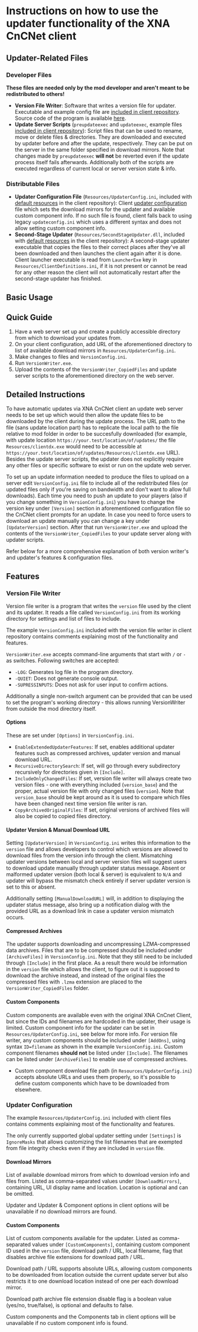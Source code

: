 # Instructions on how to use the updater functionality of the XNA CnCNet client

Updater-Related Files
-------------------

### Developer Files
**These files are needed only by the mod developer and aren't meant to be redistributed to others!** 
- **Version File Writer**: Software that writes a version file for updater. Executable and example config file are [included in client repository](../AdditionalFiles/VersionFileWriter). Source code of the program is available [here](https://github.com/Starkku/VersionWriter).
- **Update Server Scripts** (`preupdateexec` and `updateexec`, example files [included in client repository](../AdditionalFiles/UpdateServerScripts)): Script files that can be used to rename, move or delete files & directories. They are downloaded and executed by updater before and after the update, respectively. They can be put on the server in the same folder specified in download mirrors. Note that changes made by `preupdateexec` **will not** be reverted even if the update process itself fails afterwards. Additionally both of the scripts are executed regardless of current local or server version state & info.

### Distributable Files
- **Updater Configuration File** (`Resources/UpdaterConfig.ini`, included with [default resources](../DXMainClient/Resources/DTA) in the client repository): Client [updater configuration](#updater-configuration) file which sets the download mirrors for the updater and available custom component info. If no such file is found, client falls back to using legacy `updateconfig.ini` which uses a different syntax and does not allow setting custom component info.
- **Second-Stage Updater** (`Resources/SecondStageUpdater.dll`, included with [default resources](../DXMainClient/Resources/DTA) in the client repository): A second-stage updater executable that copies the files to their correct places after they've all been downloaded and then launches the client again after it is done. Client launcher executable is read from `LauncherExe` key in `Resources/ClientDefinitions.ini`, if it is not present or cannot be read for any other reason the client will not automatically restart after the second-stage updater has finished.

Basic Usage
-----------

## Quick Guide
1. Have a web server set up and create a publicly accessible directory from which to download your updates from.
2. On your client configuration, add URL of the aforementioned directory to list of available download mirrors in `Resources/UpdaterConfig.ini`. 
3. Make changes to files and `VersionConfig.ini`.
4. Run `VersionWriter.exe`.
5. Upload the contents of the `VersionWriter_CopiedFiles` and update server scripts to the aforementioned directory on the web server.

## Detailed Instructions
To have automatic updates via XNA CnCNet client an update web server needs to be set up which would then allow the update files to be downloaded by the client during the update process. The URL path to the file (sans update location part) has to replicate the local path to the file relative to mod folder in order to be succesfully downloaded (for example, with update location `https://your.test/location/of/updates/` the file `Resources/clientdx.exe` would need to be accessible at `https://your.test/location/of/updates/Resources/clientdx.exe` URL). Besides the update server scripts, the updater does not explicitly require any other files or specific software to exist or run on the update web server.

To set up an update information needed to produce the files to upload on a server edit `VersionConfig.ini` file to include all of the redistributed files (or updated files only if you're saving on bandwidth and don't want to allow full downloads). Each time you need to push an update to your players (also if you change something in `VersionConfig.ini`) you have to change the version key under `[Version]` section in aforementioned configuration file so the CnCNet client prompts for an update. In case you need to force users to download an update manually you can change a key under `[UpdaterVersion]` section. After that run `VersionWriter.exe` and upload the contents of the `VersionWriter_CopiedFiles` to your update server along with updater scripts.

Refer below for a more comprehensive explanation of both version writer's and updater's features & configuration files.

Features
-------

### Version File Writer
Version file writer is a program that writes the `version` file used by the client and its updater. It reads a file called `VersionConfig.ini` from its working directory for settings and list of files to include.

The example `VersionConfig.ini` included with the version file writer in client repository contains comments explaining most of the functionality and features.

`VersionWriter.exe` accepts command-line arguments that start with `/` or `-` as switches. Following switches are accepted:
- `-LOG`: Generates log file in the program directory.
- `-QUIET`: Does not generate console output.
- `-SUPRESSINPUTS`: Does not ask for user input to confirm actions.

 Additionally a single non-switch argument can be provided that can be used to set the program's working directory - this allows running VersionWriter from outside the mod directory itself.

#### Options
These are set under `[Options]` in `VersionConfig.ini`.
- `EnableExtendedUpdaterFeatures`: If set, enables additional updater features such as compressed archives, updater version and manual download URL.
- `RecursiveDirectorySearch`: If set, will go through every subdirectory recursively for directories given in `[Include]`.
- `IncludeOnlyChangedFiles`: If set, version file writer will always create two version files - one with everything included (`version_base`) and the proper, actual version file with only changed files (`version`). Note that `version_base` should be kept around as it is used to compare which files have been changed next time version file writer is ran.
- `CopyArchivedOriginalFiles`: If set, original versions of archived files will also be copied to copied files directory.

#### Updater Version & Manual Download URL
Setting `[UpdaterVersion]` in `VersionConfig.ini` writes this information to the `version` file and allows developers to control which versions are allowed to download files from the version info through the client. Mismatching updater versions between local and server version files will suggest users to download update manually through updater status message. Absent or malformed updater version (both local & server) is equivalent to `N/A` and updater will bypass the mismatch check entirely if server  updater version is set to this or absent.

Additionally setting `[ManualDownloadURL]` will, in addition to displaying the updater status message, also bring up a notification dialog with the provided URL as a download link in case a updater version mismatch occurs.

#### Compressed Archives
The updater supports downloading and uncompressing LZMA-compressed data archives. Files that are to be compressed should be included under `[ArchiveFiles]` in `VersionConfig.ini`. Note that they still need to be included through `[Include]` in the first place. As a result there would be information in the `version` file which allows the client, to figure out it is supposed to download the archive instead, and instead of the original files the compressed files with `.lzma` extension are placed to the `VersionWriter_CopiedFiles` folder.

#### Custom Components
Custom components are available even with the original XNA CnCnet Client, but since the IDs and filenames are hardcoded in the updater, their usage is limited. Custom component info for the updater can be set in `Resources/UpdaterConfig.ini`, see below for more info. For version file writer, any custom components should be included under `[AddOns]`, using syntax `ID=filename` as shown in the example `VersionConfig.ini`. Custom component filenames **should not** be listed under `[Include]`. The filenames can be listed under `[ArchiveFiles]` to enable use of compressed archives.

- Custom component download file path (in `Resources/UpdaterConfig.ini`) accepts absolute URLs and uses them properly, so it's possible to define custom components which have to be downloaded from elsewhere.

### Updater Configuration
The example `Resources/UpdaterConfig.ini` included with client files contains comments explaining most of the functionality and features.

The only currently supported global updater setting under `[Settings]` is `IgnoreMasks` that allows customizing the list filenames that are exempted from file integrity checks even if they are included in `version` file.

#### Download Mirrors
List of available download mirrors from which to download version info and files from. Listed as comma-separated values under `[DownloadMirrors]`, containing URL, UI display name and location. Location is optional and can be omitted.

Updater and Updater & Component options in client options will be unavailable if no download mirrors are found.

#### Custom Components
List of custom components available for the updater. Listed as comma-separated values under `[CustomComponents]`, containing custom component ID used in the `version` file, download path / URL, local filename, flag that disables archive file extensions for download path / URL.

Download path / URL supports absolute URLs, allowing custom components to be downloaded from location outside the current update server but also restricts it to one download location instead of one per each download mirror.

Download path archive file extension disable flag is a boolean value (yes/no, true/false), is optional and defaults to false.

Custom components and the Components tab in client options will be unavailable if no custom component info is found.
